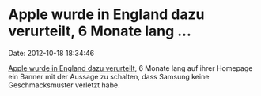 Apple wurde in England dazu verurteilt, 6 Monate lang \...
==========================================================

Date: 2012-10-18 18:34:46

[Apple wurde in England dazu
verurteilt](http://www.zdnet.com/apple-loses-u-k-samsung-appeal-must-run-apology-ads-7000005978/),
6 Monate lang auf ihrer Homepage ein Banner mit der Aussage zu schalten,
dass Samsung keine Geschmacksmuster verletzt habe.
